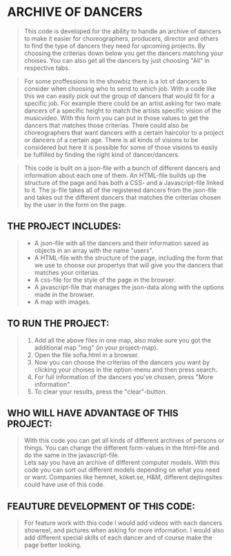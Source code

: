 
# ARCHIVE OF DANCERS  
  
> This code is developed for the ability to handle an archive of dancers to make it easier for choreographers, producers, director and others to find the type of dancers they need for upcoming projects. By choosing the criterias down below you get the dancers matching your choises. You can also get all the dancers by just choosing "All" in respective tabs.

>For some proffessions in the showbiz there is a lot of dancers to consider when choosing who to send to which job. With a code like this we can easily pick out the group of dancers that would fit for a specific job.
>For example there could be an artist asking for two male dancers of a specific height to match the artists specific vision of the musicvideo. With this form you can put in those values to get the dancers that matches those criterias.
>There could also be choreographers that want dancers with a certain haircolor to a project or dancers of a certain age. There is all kinds of visions to be considered but here it is possible for some of those visions to easily be fulfilled by finding the right kind of dancer/dancers.

>This code is built on a json-file with a bunch of different dancers and information about each one of them. An HTML-file builds up the structure of the page and has both a CSS- and a Javascript-file linked to it. The js-file takes all of the registered dancers from the json-file and takes out the different dancers that matches the criterias chosen by the user in the form on the page.

## THE PROJECT INCLUDES:  
 
 >   - A json-file with all the dancers and their information saved as objects in an array with the name "users". 
 >   - A HTML-file with the structure of the page, including the form that we use to choose our propertys that will give you the dancers that matches your criterias.
 >   - A css-file for the style of the page in the browser.
 >   - A javascript-file that manages the json-data along with the options made in the browser. 
 >   - A map with images.


## TO RUN THE PROJECT:  

>   1. Add all the above files in one map, also make sure you got the additional map "img" (in your project-map).
>   2. Open the file sofia.html in a browser.
>   3. Now you can choose the criterias of the dancers you want by clicking your choises in the option-menu and then press search.
>   4. For full information of the dancers you've chosen, press "More information".
>   5. To clear your results, press the "clear"-button.  


## WHO WILL HAVE ADVANTAGE OF THIS PROJECT:  

> With this code you can get all kinds of different archives of persons or things. You can change the different form-values in the html-file and do the same in the javascript-file.  
> Lets say you have an archive of different computer models. With this code you can sort out different models depending on what you need or want. 
> Companies like hemnet, köket.se, H&M, different dejtingsites could have use of this code.  

## FEAUTURE DEVELOPMENT OF THIS CODE:  

> For feature work with this code I would add videos with each dancers showreel, and pictures when asking for more information. I would also add different special skills of each dancer and of course make the page better looking.
